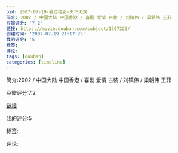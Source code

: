 ```yaml
---
pid: 2007-07-19-看过电影-天下无双
简介: 2002 / 中国大陆 中国香港 / 喜剧 爱情 古装 / 刘镇伟 / 梁朝伟 王菲
豆瓣评分: '7.2'
链接: https://movie.douban.com/subject/1307323/
创建时间: '2007-07-19 21:17:25'
我的评分: '5'
标签:
评论:
tags: [douban]
categories: [timeline]
---
```

简介:2002 / 中国大陆 中国香港 / 喜剧 爱情 古装 / 刘镇伟 / 梁朝伟 王菲

豆瓣评分:7.2

[链接](https://movie.douban.com/subject/1307323/)

我的评分:5

标签:

评论:

